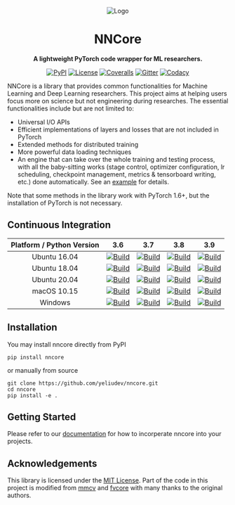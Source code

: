 <div align="center">

![Logo](https://raw.githubusercontent.com/yeliudev/nncore/main/.github/nncore-logo.svg)

# NNCore

**A lightweight PyTorch code wrapper for ML researchers.**

[![PyPI](https://badgen.net/pypi/v/nncore?label=PyPI&icon=pypi)](https://pypi.org/project/nncore)
[![License](https://badgen.net/github/license/yeliudev/nncore?label=License)](https://github.com/yeliudev/nncore/blob/main/LICENSE)
[![Coveralls](https://badgen.net/coveralls/c/github/yeliudev/nncore/main?label=Coverage)](https://coveralls.io/github/yeliudev/nncore?branch=main)
[![Gitter](https://badgen.net/badge/Chat/on%20gitter/cyan?icon=gitter)](https://gitter.im/nncore-dev/community?utm_source=share-link&utm_medium=link&utm_campaign=share-link)
[![Codacy](https://badgen.net/codacy/grade/c55266f7dc904b5d8c31b15bafb1117c?label=Code%20Quality&icon=codacy)](https://www.codacy.com/gh/yeliudev/nncore/dashboard?utm_source=github.com&amp;utm_medium=referral&amp;utm_content=yeliudev/nncore&amp;utm_campaign=Badge_Grade)

</div>

NNCore is a library that provides common functionalities for Machine Learning and Deep Learning researchers. This project aims at helping users focus more on science but not engineering during researches. The essential functionalities include but are not limited to:

- Universal I/O APIs
- Efficient implementations of layers and losses that are not included in PyTorch
- Extended methods for distributed training
- More powerful data loading techniques
- An engine that can take over the whole training and testing process, with all the baby-sitting works (stage control, optimizer configuration, lr scheduling, checkpoint management, metrics & tensorboard writing, etc.) done automatically. See an [example](https://github.com/yeliudev/nncore/blob/main/examples/mnist.py) for details.

Note that some methods in the library work with PyTorch 1.6+, but the installation of PyTorch is not necessary.

## Continuous Integration

| Platform / Python Version | 3.6 | 3.7 | 3.8 | 3.9 |
| :-: | :-: | :-: | :-: | :-: |
| Ubuntu 16.04 | [![Build](https://badgen.net/runkit/yeliudev/nncore-badge/0?icon=github)][link] | [![Build](https://badgen.net/runkit/yeliudev/nncore-badge/1?icon=github)][link] | [![Build](https://badgen.net/runkit/yeliudev/nncore-badge/2?icon=github)][link] | [![Build](https://badgen.net/runkit/yeliudev/nncore-badge/3?icon=github)][link] |
| Ubuntu 18.04 | [![Build](https://badgen.net/runkit/yeliudev/nncore-badge/4?icon=github)][link] | [![Build](https://badgen.net/runkit/yeliudev/nncore-badge/5?icon=github)][link] | [![Build](https://badgen.net/runkit/yeliudev/nncore-badge/6?icon=github)][link] | [![Build](https://badgen.net/runkit/yeliudev/nncore-badge/7?icon=github)][link] |
| Ubuntu 20.04 | [![Build](https://badgen.net/runkit/yeliudev/nncore-badge/8?icon=github)][link] | [![Build](https://badgen.net/runkit/yeliudev/nncore-badge/9?icon=github)][link] | [![Build](https://badgen.net/runkit/yeliudev/nncore-badge/10?icon=github)][link] | [![Build](https://badgen.net/runkit/yeliudev/nncore-badge/11?icon=github)][link] |
| macOS 10.15 | [![Build](https://badgen.net/runkit/yeliudev/nncore-badge/12?icon=github)][link] | [![Build](https://badgen.net/runkit/yeliudev/nncore-badge/13?icon=github)][link] | [![Build](https://badgen.net/runkit/yeliudev/nncore-badge/14?icon=github)][link] | [![Build](https://badgen.net/runkit/yeliudev/nncore-badge/15?icon=github)][link] |
| Windows | [![Build](https://badgen.net/runkit/yeliudev/nncore-badge/16?icon=github)][link] | [![Build](https://badgen.net/runkit/yeliudev/nncore-badge/17?icon=github)][link] | [![Build](https://badgen.net/runkit/yeliudev/nncore-badge/18?icon=github)][link] | [![Build](https://badgen.net/runkit/yeliudev/nncore-badge/19?icon=github)][link] |

## Installation

You may install nncore directly from PyPI

```
pip install nncore
```

or manually from source

```
git clone https://github.com/yeliudev/nncore.git
cd nncore
pip install -e .
```

## Getting Started

Please refer to our [documentation](https://nncore.readthedocs.io/) for how to incorperate nncore into your projects.

## Acknowledgements

This library is licensed under the [MIT License](https://github.com/yeliudev/nncore/blob/main/LICENSE). Part of the code in this project is modified from [mmcv](https://github.com/open-mmlab/mmcv) and [fvcore](https://github.com/facebookresearch/fvcore) with many thanks to the original authors.

[link]: https://github.com/yeliudev/nncore/actions/workflows/build.yml
